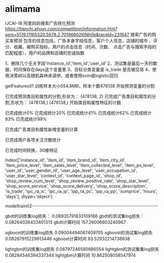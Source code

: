 # alimama
IJCAI-18 阿里妈妈搜索广告转化预测
https://tianchi.aliyun.com/competition/information.htm?spm=5176.11165320.5678.2.70196602l0Nh0e&raceId=231647
搜索广告的购买率预测
包含的信息包括，广告本身字段信息，客户个人信息，店铺的城市
、评分、收藏、被购买指标，用户的点击信息（时间、次数、
点击广告与搜索字段的匹配程度），用户的品牌和店铺的忠诚指数

1、删除几个无关字段'instance_id','item_id','user_id'
2、测试集是最后一天的数据，时间保存在days这个变量里
3、目标分类变量是 is_trade 是否被交易
4、使用决策树以及随机森林来调参、或者使用svm或logistic回归

getFeatures01
训练样本大小554.8MB，样本个数478138
开始预测变量的分割

已完成预测类目和属性的分割,形状为： (478138, 2)
已完成广告类目和属性的分割,形状为： (478138,) (478138,)
开始类目和属性特征的计数

已完成统计0%
已完成统计20%
已完成统计41%
已完成统计62%
已完成统计83%
已完成统计99%

已完成广告类目和属性新增变量的计算

已完成用户各项关注次数统计

已完成时间转换，30维特征

Index(['instance_id', 'item_id', 'item_brand_id', 'item_city_id',
       'item_price_level', 'item_sales_level', 'item_collected_level',
       'item_pv_level', 'user_id', 'user_gender_id', 'user_age_level',
       'user_occupation_id', 'user_star_level', 'context_id',
       'context_page_id', 'shop_id', 'shop_review_num_level',
       'shop_review_positive_rate', 'shop_star_level', 'shop_score_service',
       'shop_score_delivery', 'shop_score_description', 'is_trade',
       'ipc_ra_ic', 'ipc_ra_ip', 'ipp_ra_pc', 'ipp_ra_pp', 'sumprice', 'hours',
       'days'],
      dtype='object')


modeltrain02----------------------------------------------------------------

gbdt的训练集log损失： 0.08935791833109166
gbdt的测试集log损失： 0.08264026453401313
gbdt计算时间 157.26006603240967

xgboost的训练集log损失 0.09004494067409705
xgboost的测试集log损失 0.08267915229913446
xgboost计算时间 93.52932214736938

lightgbm的训练集log损失 0.08797246580886554
lightgbm的测试集集log损失 0.08284546394337344
lightgbm计算时间 10.862508058547974
